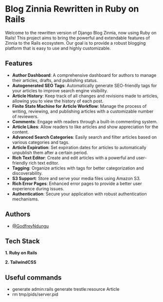 # Blog Zinnia Rewritten in Ruby on Rails

Welcome to the rewritten version of Django Blog Zinnia, now using Ruby on Rails! This project aims to bring the powerful and extendable features of Zinnia to the Rails ecosystem. Our goal is to provide a robust blogging platform that is easy to use and highly customizable.

## Features

- **Author Dashboard**: A comprehensive dashboard for authors to manage their articles, drafts, and publishing status.
- **Autogenerated SEO Tags**: Automatically generate SEO-friendly tags for your articles to improve search engine visibility.
- **Article History**: Keep track of all changes and revisions made to articles, allowing you to view the history of each post.
- **Finite State Machine for Article Workflow**: Manage the process of writing, reviewing, and publishing articles with a customizable number of reviewers.
- **Comments**: Engage with readers through a built-in commenting system.
- **Article Likes**: Allow readers to like articles and show appreciation for the content.
- **Advanced Search Categories**: Easily search and filter articles based on various categories and tags.
- **Article Expiration**: Set expiration dates for articles to automatically unpublish them after a certain period.
- **Rich Text Editor**: Create and edit articles with a powerful and user-friendly rich text editor.
- **Tagging**: Organize articles with tags for better categorization and discoverability.
- **S3 Support**: Store and serve your media files using Amazon S3.
- **Rich Error Pages**: Enhanced error pages to provide a better user experience during issues.
- **Authentication**: Secure your application with robust authentication mechanisms.

## Authors

- [@GodfreyNdungu](https://github.com/Godfrey-Ndungu)


## Tech Stack

**1. Ruby on Rails**

**2. TailwindCSS** 

##  Useful commands
- generate admin:rails generate trestle:resource Article
- rm tmp/pids/server.pid

